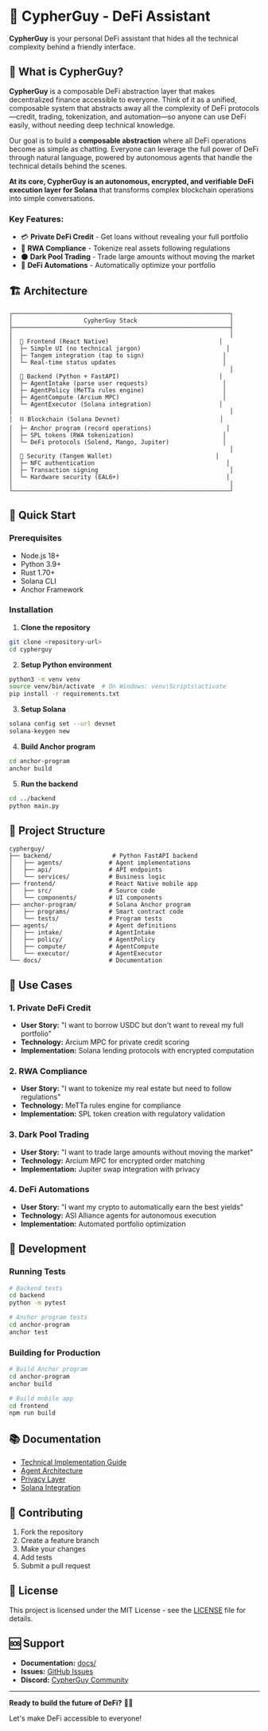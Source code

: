 # 🦸 CypherGuy - DeFi Assistant

**CypherGuy** is your personal DeFi assistant that hides all the technical complexity behind a friendly interface.

## 🎯 What is CypherGuy?

**CypherGuy** is a composable DeFi abstraction layer that makes decentralized finance accessible to everyone. Think of it as a unified, composable system that abstracts away all the complexity of DeFi protocols—credit, trading, tokenization, and automation—so anyone can use DeFi easily, without needing deep technical knowledge.

Our goal is to build a **composable abstraction** where all DeFi operations become as simple as chatting. Everyone can leverage the full power of DeFi through natural language, powered by autonomous agents that handle the technical details behind the scenes.

**At its core, CypherGuy is an autonomous, encrypted, and verifiable DeFi execution layer for Solana** that transforms complex blockchain operations into simple conversations.

### Key Features:
- 💳 **Private DeFi Credit** - Get loans without revealing your full portfolio
- 🏢 **RWA Compliance** - Tokenize real assets following regulations
- 🌑 **Dark Pool Trading** - Trade large amounts without moving the market
- 🤖 **DeFi Automations** - Automatically optimize your portfolio

## 🏗️ Architecture

```
┌─────────────────────────────────────────────────────────────┐
│                    CypherGuy Stack                          │
├─────────────────────────────────────────────────────────────┤
│                                                             │
│  📱 Frontend (React Native)                               │
│  ├─ Simple UI (no technical jargon)                        │
│  ├─ Tangem integration (tap to sign)                      │
│  └─ Real-time status updates                              │
│                                                             │
│  🤖 Backend (Python + FastAPI)                            │
│  ├─ AgentIntake (parse user requests)                     │
│  ├─ AgentPolicy (MeTTa rules engine)                      │
│  ├─ AgentCompute (Arcium MPC)                             │
│  └─ AgentExecutor (Solana integration)                   │
│                                                             │
│  ⛓️ Blockchain (Solana Devnet)                            │
│  ├─ Anchor program (record operations)                     │
│  ├─ SPL tokens (RWA tokenization)                         │
│  └─ DeFi protocols (Solend, Mango, Jupiter)               │
│                                                             │
│  🔐 Security (Tangem Wallet)                             │
│  ├─ NFC authentication                                     │
│  ├─ Transaction signing                                     │
│  └─ Hardware security (EAL6+)                              │
│                                                             │
└─────────────────────────────────────────────────────────────┘
```

## 🚀 Quick Start

### Prerequisites
- Node.js 18+
- Python 3.9+
- Rust 1.70+
- Solana CLI
- Anchor Framework

### Installation

1. **Clone the repository**
```bash
git clone <repository-url>
cd cypherguy
```

2. **Setup Python environment**
```bash
python3 -m venv venv
source venv/bin/activate  # On Windows: venv\Scripts\activate
pip install -r requirements.txt
```

3. **Setup Solana**
```bash
solana config set --url devnet
solana-keygen new
```

4. **Build Anchor program**
```bash
cd anchor-program
anchor build
```

5. **Run the backend**
```bash
cd ../backend
python main.py
```

## 📁 Project Structure

```
cypherguy/
├── backend/                 # Python FastAPI backend
│   ├── agents/             # Agent implementations
│   ├── api/                # API endpoints
│   └── services/           # Business logic
├── frontend/               # React Native mobile app
│   ├── src/                # Source code
│   └── components/         # UI components
├── anchor-program/         # Solana Anchor program
│   ├── programs/           # Smart contract code
│   └── tests/              # Program tests
├── agents/                 # Agent definitions
│   ├── intake/             # AgentIntake
│   ├── policy/             # AgentPolicy
│   ├── compute/            # AgentCompute
│   └── executor/           # AgentExecutor
└── docs/                   # Documentation
```

## 🎪 Use Cases

### 1. Private DeFi Credit
- **User Story:** "I want to borrow USDC but don't want to reveal my full portfolio"
- **Technology:** Arcium MPC for private credit scoring
- **Implementation:** Solana lending protocols with encrypted computation

### 2. RWA Compliance
- **User Story:** "I want to tokenize my real estate but need to follow regulations"
- **Technology:** MeTTa rules engine for compliance
- **Implementation:** SPL token creation with regulatory validation

### 3. Dark Pool Trading
- **User Story:** "I want to trade large amounts without moving the market"
- **Technology:** Arcium MPC for encrypted order matching
- **Implementation:** Jupiter swap integration with privacy

### 4. DeFi Automations
- **User Story:** "I want my crypto to automatically earn the best yields"
- **Technology:** ASI Alliance agents for autonomous execution
- **Implementation:** Automated portfolio optimization

## 🔧 Development

### Running Tests
```bash
# Backend tests
cd backend
python -m pytest

# Anchor program tests
cd anchor-program
anchor test
```

### Building for Production
```bash
# Build Anchor program
cd anchor-program
anchor build

# Build mobile app
cd frontend
npm run build
```

## 📚 Documentation

- [Technical Implementation Guide](docs/technical_stuff/README.md)
- [Agent Architecture](docs/technical_stuff/asi_alliance/asi-alliance-implementation.md)
- [Privacy Layer](docs/technical_stuff/arcium/arcium-implementation.md)
- [Solana Integration](docs/technical_stuff/solana/solana-implementation.md)

## 🤝 Contributing

1. Fork the repository
2. Create a feature branch
3. Make your changes
4. Add tests
5. Submit a pull request

## 📄 License

This project is licensed under the MIT License - see the [LICENSE](LICENSE) file for details.

## 🆘 Support

- **Documentation:** [docs/](docs/)
- **Issues:** [GitHub Issues](https://github.com/your-org/cypherguy/issues)
- **Discord:** [CypherGuy Community](https://discord.gg/cypherguy)

---

**Ready to build the future of DeFi?** 🦸‍♂️

Let's make DeFi accessible to everyone!

